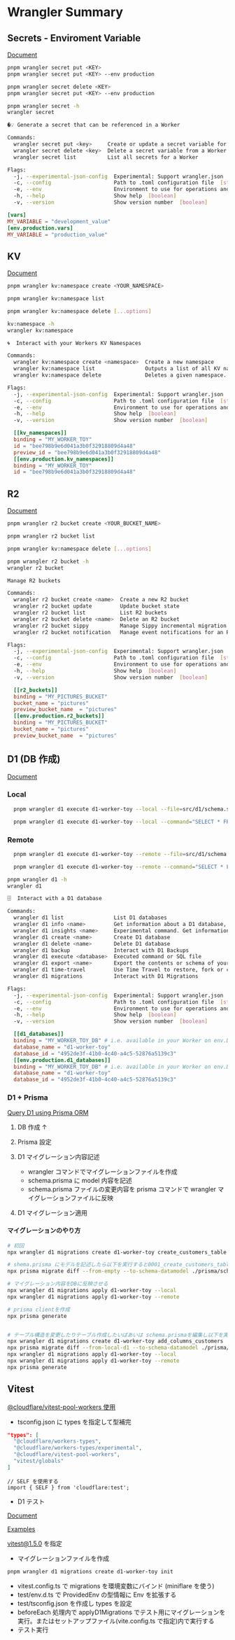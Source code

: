 # Wrangler Summary

## Secrets - Enviroment Variable

[Document](https://developers.cloudflare.com/workers/configuration/secrets/)

```sh
pnpm wrangler secret put <KEY>
pnpm wrangler secret put <KEY> --env production

pnpm wrangler secret delete <KEY>
pnpm wrangler secret put <KEY> --env production
```

```sh
pnpm wrangler secret -h
wrangler secret

�💡 Generate a secret that can be referenced in a Worker

Commands:
  wrangler secret put <key>     Create or update a secret variable for a Worker
  wrangler secret delete <key>  Delete a secret variable from a Worker
  wrangler secret list          List all secrets for a Worker

Flags:
  -j, --experimental-json-config  Experimental: Support wrangler.json  [boolean]
  -c, --config                    Path to .toml configuration file  [string]
  -e, --env                       Environment to use for operations and .env files  [string]
  -h, --help                      Show help  [boolean]
  -v, --version                   Show version number  [boolean]
```

```toml
[vars]
MY_VARIABLE = "development_value"
[env.production.vars]
MY_VARIABLE = "production_value"
```

## KV

[Document](https://developers.cloudflare.com/kv/get-started/)

```sh
pnpm wrangler kv:namespace create <YOUR_NAMESPACE>

pnpm wrangler kv:namespace list

pnpm wrangler kv:namespace delete [...options]
```

```sh
kv:namespace -h
wrangler kv:namespace

🌀️  Interact with your Workers KV Namespaces

Commands:
  wrangler kv:namespace create <namespace>  Create a new namespace
  wrangler kv:namespace list                Outputs a list of all KV namespaces associated with your account id.
  wrangler kv:namespace delete              Deletes a given namespace.

Flags:
  -j, --experimental-json-config  Experimental: Support wrangler.json  [boolean]
  -c, --config                    Path to .toml configuration file  [string]
  -e, --env                       Environment to use for operations and .env files  [string]
  -h, --help                      Show help  [boolean]
  -v, --version                   Show version number  [boolean]
```

```toml
  [[kv_namespaces]]
  binding = "MY_WORKER_TOY"
  id = "bee798b9e6d041a3b0f32918809d4a48"
  preview_id = "bee798b9e6d041a3b0f32918809d4a48"
  [[env.production.kv_namespaces]]
  binding = "MY_WORKER_TOY"
  id = "bee798b9e6d041a3b0f32918809d4a48"
```

## R2

[Document](https://developers.cloudflare.com/r2/api/workers/workers-api-usage/)

```sh
pnpm wrangler r2 bucket create <YOUR_BUCKET_NAME>

pnpm wrangler r2 bucket list

pnpm wrangler kv:namespace delete [...options]

pnpm wrangler r2 bucket -h
wrangler r2 bucket

Manage R2 buckets

Commands:
  wrangler r2 bucket create <name>  Create a new R2 bucket
  wrangler r2 bucket update         Update bucket state
  wrangler r2 bucket list           List R2 buckets
  wrangler r2 bucket delete <name>  Delete an R2 bucket
  wrangler r2 bucket sippy          Manage Sippy incremental migration on an R2 bucket
  wrangler r2 bucket notification   Manage event notifications for an R2 bucket

Flags:
  -j, --experimental-json-config  Experimental: Support wrangler.json  [boolean]
  -c, --config                    Path to .toml configuration file  [string]
  -e, --env                       Environment to use for operations and .env files  [string]
  -h, --help                      Show help  [boolean]
  -v, --version                   Show version number  [boolean]
```

```toml
  [[r2_buckets]]
  binding = "MY_PICTURES_BUCKET"
  bucket_name = "pictures"
  preview_bucket_name  = "pictures"
  [[env.production.r2_buckets]]
  binding = "MY_PICTURES_BUCKET"
  bucket_name = "pictures"
  preview_bucket_name  = "pictures"
```

## D1 (DB 作成)

[Document](https://developers.cloudflare.com/d1/get-started/)

### Local

```sh
  pnpm wrangler d1 execute d1-worker-toy --local --file=src/d1/schema.sql
```

```sh
  pnpm wrangler d1 execute d1-worker-toy --local --command="SELECT * FROM Customers"
```

### Remote

```sh
  pnpm wrangler d1 execute d1-worker-toy --remote --file=src/d1/schema.sql
```

```sh
  pnpm wrangler d1 execute d1-worker-toy --remote --command="SELECT * FROM Customers"
```

```sh
pnpm wrangler d1 -h
wrangler d1

🗄  Interact with a D1 database

Commands:
  wrangler d1 list                List D1 databases
  wrangler d1 info <name>         Get information about a D1 database, including the current database size and state.
  wrangler d1 insights <name>     Experimental command. Get information about the queries run on a D1 database.
  wrangler d1 create <name>       Create D1 database
  wrangler d1 delete <name>       Delete D1 database
  wrangler d1 backup              Interact with D1 Backups
  wrangler d1 execute <database>  Executed command or SQL file
  wrangler d1 export <name>       Export the contents or schema of your database as a .sql file
  wrangler d1 time-travel         Use Time Travel to restore, fork or copy a database at a specific point-in-time.
  wrangler d1 migrations          Interact with D1 Migrations

Flags:
  -j, --experimental-json-config  Experimental: Support wrangler.json  [boolean]
  -c, --config                    Path to .toml configuration file  [string]
  -e, --env                       Environment to use for operations and .env files  [string]
  -h, --help                      Show help  [boolean]
  -v, --version                   Show version number  [boolean]
```

```toml
  [[d1_databases]]
  binding = "MY_WORKER_TOY_DB" # i.e. available in your Worker on env.DB
  database_name = "d1-worker-toy"
  database_id = "4952de3f-41b0-4c40-a4c5-52876a5139c3"
  [[env.production.d1_databases]]
  binding = "MY_WORKER_TOY_DB" # i.e. available in your Worker on env.DB
  database_name = "d1-worker-toy"
  database_id = "4952de3f-41b0-4c40-a4c5-52876a5139c3"
```

### D1 + Prisma

[Query D1 using Prisma ORM](https://developers.cloudflare.com/d1/tutorials/d1-and-prisma-orm/)

1. DB 作成 ↑
2. Prisma 設定
3. D1 マイグレーション内容記述

   - wrangler コマンドでマイグレーションファイルを作成
   - schema.prisma に model 内容を記述
   - schema.prisma ファイルの変更内容を prisma コマンドで wrangler マイグレーションファイルに反映

4. D1 マイグレーション適用

#### マイグレーションのやり方

```sh
# 初回
npx wrangler d1 migrations create d1-worker-toy create_customers_table

# shema.prisma にモデルを記述したら以下を実行すると0001_create_customers_table.sqlに反映される
npx prisma migrate diff --from-empty --to-schema-datamodel ./prisma/schema.prisma --script > migrations/0001_create_customers_table.sql

# マイグレーション内容をDBに反映させる
npx wrangler d1 migrations apply d1-worker-toy --local
npx wrangler d1 migrations apply d1-worker-toy --remote

# prisma clientを作成
npx prisma generate


# テーブル構造を変更したりテーブル作成したいばあいは schema.prismaを編集し以下を実行
npx wrangler d1 migrations create d1-worker-toy add_columns_customers
npx prisma migrate diff --from-local-d1 --to-schema-datamodel ./prisma/schema.prisma --script > migrations/0002_add_columns_customers.sql
npx wrangler d1 migrations apply d1-worker-toy --local
npx wrangler d1 migrations apply d1-worker-toy --remote
npx prisma generate
```

## Vitest

[@cloudflare/vitest-pool-workers 使用](https://developers.cloudflare.com/workers/testing/vitest-integration/get-started/migrate-from-unstable-dev/)

- tsconfig.json に types を指定して型補完

```json
"types": [
  "@cloudflare/workers-types",
  "@cloudflare/workers-types/experimental",
  "@cloudflare/vitest-pool-workers",
  "vitest/globals"
]
```

```typscript
// SELF を使用する
import { SELF } from 'cloudflare:test';
```

- D1 テスト

[Document](https://developers.cloudflare.com/workers/testing/vitest-integration/get-started/write-your-first-test)

[Examples](https://github.com/cloudflare/workers-sdk/tree/main/fixtures/vitest-pool-workers-examples)

vitest@1.5.0 を指定

- マイグレーションファイルを作成

```sh
pnpm wrangler d1 migrations create d1-worker-toy init
```

- vitest.config.ts で migrations を環境変数にバインド (miniflare を使う)
- test/env.d.ts で ProvidedEnv の型情報に Env を拡張する
- test/tsconfig.json を作成し types を設定
- beforeEach 処理内で applyD1Migrations でテスト用にマイグレーションを実行。またはセットアップファイル(vite.config.ts で指定)内で実行する
- テスト実行
